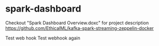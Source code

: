 # spark-dashboard

Checkout "Spark Dashboard Overview.doxc" for project description
https://github.com/EthicalML/kafka-spark-streaming-zeppelin-docker

Test web hook
Test webhook again

